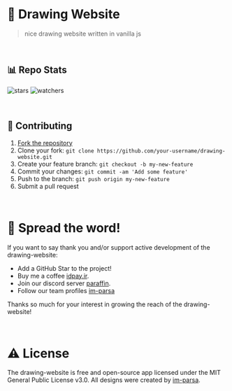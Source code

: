 # 🎨 Drawing Website
> nice drawing website written in vanilla js

<br/>

## 📊 Repo Stats

<p align="left">
    <img src="https://img.shields.io/github/stars/im-parsa/drawing-website.svg" alt="stars">
    <img src="https://img.shields.io/github/watchers/im-parsa/drawing-website.svg" alt="watchers">
</p>

<br/>

## 🤝 Contributing
1. [Fork the repository](https://github.com/im-parsa/random-user-website/fork)
2. Clone your fork: `git clone https://github.com/your-username/drawing-website.git`
3. Create your feature branch: `git checkout -b my-new-feature`
4. Commit your changes: `git commit -am 'Add some feature'`
5. Push to the branch: `git push origin my-new-feature`
6. Submit a pull request

<br/>

# 🌟 Spread the word!

If you want to say thank you and/or support active development of the drawing-website:
- Add a GitHub Star to the project!
- Buy me a coffee [idpay.ir](https://idpay.ir/paraffin-donate).
- Join our discord server [paraffin](https://discord.com/invite/RUrks4JqW6).
- Follow our team profiles [im-parsa](https://github.com/im-parsa)

Thanks so much for your interest in growing the reach of the drawing-website!

<br/>

# ⚠️ License

The drawing-website is free and open-source app licensed under the MIT General Public License v3.0. All designs were created by [im-parsa](https://github.com/im-parsa).

<br />
